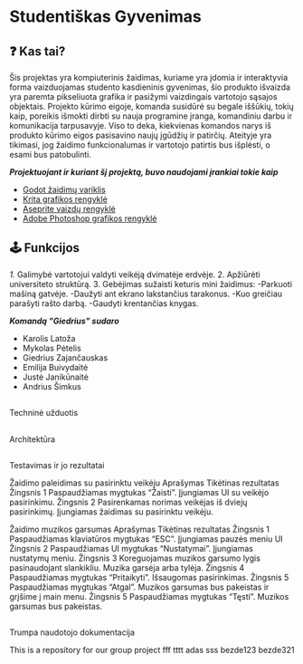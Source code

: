 # Studentiškas Gyvenimas

## :question: Kas tai?

Šis projektas yra kompiuterinis žaidimas, kuriame yra įdomia ir interaktyvia forma vaizduojamas studento kasdieninis gyvenimas, šio produkto išvaizda yra paremta pikseliuota grafika ir pasižymi vaizdingais vartotojo sąsajos objektais. Projekto kūrimo eigoje, komanda susidūrė su begale iššūkių, tokių kaip, poreikis išmokti dirbti su nauja programine įranga, komandiniu darbu ir komunikacija tarpusavyje. Viso to deka, kiekvienas komandos narys iš produkto kūrimo eigos pasisavino naujų įgūdžių ir patirčių. Ateityje yra tikimasi, jog žaidimo funkcionalumas ir vartotojo patirtis bus išplėsti, o esami bus patobulinti.

***Projektuojant ir kuriant šį projektą, buvo naudojami įrankiai tokie kaip***

*  [Godot žaidimų variklis](https://godotengine.org/)
*  [Krita grafikos rengyklė](https://krita.org/lt/)
*  [Aseprite vaizdų rengyklė](https://www.aseprite.org/)
*  [Adobe Photoshop grafikos rengyklė](https://www.adobe.com/products/photoshop.html)

## :joystick: Funkcijos

*1.* Galimybė vartotojui valdyti veikėją dvimatėje erdvėje.
2. Apžiūrėti universiteto struktūrą.
3. Gebėjimas sužaisti keturis mini žaidimus:
-Parkuoti mašiną gatvėje.
-Daužyti ant ekrano lakstančius tarakonus.
-Kuo greičiau parašyti rašto darbą.
-Gaudyti krentančias knygas.

***Komandą "Giedrius" sudaro***

* Karolis Latoža
* Mykolas Pėtelis
* Giedrius Zajančauskas
* Emilija Buivydaitė
* Justė Janikūnaitė
* Andrius Šimkus


##
Techninė užduotis



##

Architektūra


##

Testavimas ir jo rezultatai


Žaidimo paleidimas su pasirinktu veikėju
Aprašymas
Tikėtinas rezultatas
Žingsnis 1
Paspaudžiamas mygtukas “Žaisti”.
Įjungiamas UI su veikėjo pasirinkimu.
Žingsnis 2
Pasirenkamas norimas veikėjas iš dviejų pasirinkimų.
Įjungiamas žaidimas su pasirinktu veikėju.



Žaidimo muzikos garsumas
Aprašymas
Tikėtinas rezultatas
Žingsnis 1
Paspaudžiamas klaviatūros mygtukas “ESC”.
Įjungiamas pauzės meniu UI 
Žingsnis 2
Paspaudžiamas UI mygtukas “Nustatymai”.
Įjungiamas nustatymų meniu.
Žingsnis 3
Koreguojamas muzikos garsumo lygis pasinaudojant slankikliu.
Muzika garsėja arba tylėja.
Žingsnis 4
Paspaudžiamas mygtukas “Pritaikyti”.
Išsaugomas pasirinkimas.
Žingsnis 5
Paspaudžiamas mygtukas “Atgal”.
Muzikos garsumas bus pakeistas ir grįšime į main menu.
Žingsnis 5
Paspaudžiamas mygtukas “Tęsti”.
Muzikos garsumas bus pakeistas.




##

Trumpa naudotojo dokumentacija


This is a repository for our group project
fff
tttt
adas
sss
bezde123
bezde321

